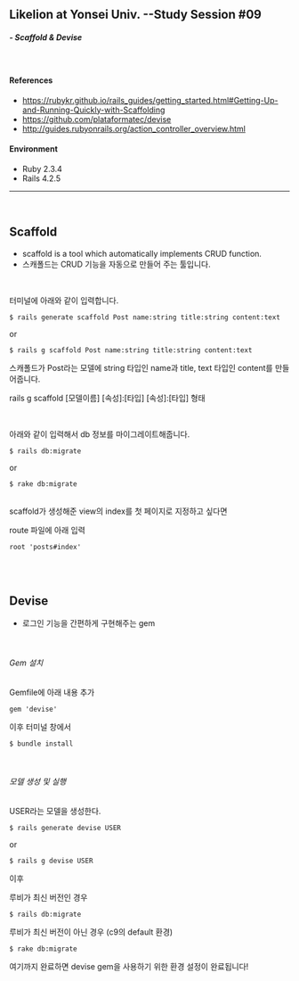 ## Likelion at Yonsei Univ. --Study Session #09
##### - Scaffold & Devise
<br>

#### References
- https://rubykr.github.io/rails_guides/getting_started.html#Getting-Up-and-Running-Quickly-with-Scaffolding
- https://github.com/plataformatec/devise
- http://guides.rubyonrails.org/action_controller_overview.html

#### Environment
- Ruby 2.3.4
- Rails 4.2.5

<hr>
<br>


## Scaffold
- scaffold is a tool which automatically implements CRUD function.
- 스캐폴드는 CRUD 기능을 자동으로 만들어 주는 툴입니다.

<br>

터미널에 아래와 같이 입력합니다.
```
$ rails generate scaffold Post name:string title:string content:text
```
or
```
$ rails g scaffold Post name:string title:string content:text
```
스캐폴드가 Post라는 모델에 string 타입인 name과 title, text 타입인 content를 만들어줍니다.

rails g scaffold [모델이름] [속성]:[타입] [속성]:[타입] 형태

<br>

아래와 같이 입력해서 db 정보를 마이그레이트해줍니다.
```
$ rails db:migrate
```
or
```
$ rake db:migrate
```
<br>
scaffold가 생성해준 view의 index를 첫 페이지로 지정하고 싶다면

route 파일에 아래 입력
```
root 'posts#index'
```

<br>
<br>

## Devise
- 로그인 기능을 간편하게 구현해주는 gem

<br>

###### Gem 설치
Gemfile에 아래 내용 추가
```
gem 'devise'
```
이후 터미널 창에서
```
$ bundle install
```
<br>

###### 모델 생성 및 실행
USER라는 모델을 생성한다.
```
$ rails generate devise USER
```
or
```
$ rails g devise USER
```


이후

루비가 최신 버전인 경우
```
$ rails db:migrate
```
루비가 최신 버전이 아닌 경우 (c9의 default 환경)
```
$ rake db:migrate
```

여기까지 완료하면 devise gem을 사용하기 위한 환경 설정이 완료됩니다!

<br>


```

```
